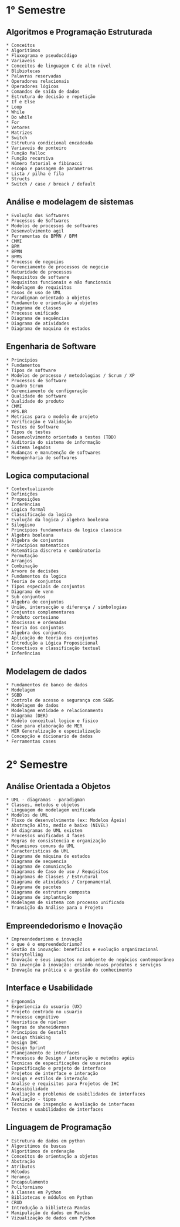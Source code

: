 # 1° Semestre

## Algoritmos e Programação Estruturada

    * Conceitos
    * Algoritimos
    * Fluxograma e pseudocódigo
    * Variaveis
    * Conceitos de linguagem C de alto nivel
    * Blibiotecas
    * Palavras reservadas
    * Operadores relacionais
    * Operadores lógicos
    * Comandos de saída de dados
    * Estrutura de decisão e repetição
    * If e Else
    * Loop
    * While
    * Do while
    * For
    * Vetores
    * Matrizes
    * Switch
    * Estrutura condicional encadeada
    * Variaveis de ponteiro
    * Função Malloc
    * Função recursiva
    * Número fatorial e fibinacci
    * escopo e passagem de parametros
    * Lista / pilha e fila
    * Structs
    * Switch / case / breack / default

## Análise e modelagem de sistemas

    * Evolução dos Softwares
    * Processos de Softwares
    * Modelos de processos de softwares
    * Desenvolvimento agil
    * Ferramentas de BPMN / BPM
    * CMMI
    * BPM
    * BPMN
    * BPMS
    * Processo de negocios
    * Gerenciamento de processos de negocio
    * Maturidade de processos
    * Requisitos de software
    * Requisitos funcionais e não funcionais
    * Modelagem de requisitos
    * Casos de uso de UML
    * Paradigman orientado a objetos
    * Fundamento e orientação a objetos
    * Diagrama de classes
    * Processo unificado
    * Diagrama de sequências
    * Diagrama de atividades
    * Diagrama de maquina de estados

## Engenharia de Software

    * Principios
    * Fundamentos
    * Tipos de software
    * Modelos de processo / metodologias / Scrum / XP
    * Processos de Software
    * Quadro Scrum
    * Gerenciamento de configuração
    * Qualidade de software
    * Qualidade do produto
    * CMMI
    * MPS.BR
    * Metricas para o modelo de projeto
    * Verificação e Validação
    * Testes de Software
    * Tipos de testes
    * Desenvolvimento orientado a testes (TDD)
    * Auditoria do sistema de informação
    * Sistema legados
    * Mudanças e manutenção de softwares
    * Reengenharia de softwares

## Logica computacional

    * Contextualizando
    * Definições
    * Proposições
    * Inferências
    * Logica formal
    * Classificação da logica
    * Evolução da logica / algebra booleana
    * Silogismo
    * Principios fundamentais da logica classica
    * Algebra booleana
    * Algebra de conjuntos
    * Principios matematicos
    * Matemática discreta e combinatoria
    * Permutação
    * Arranjos
    * Combinação
    * Arvore de decisões
    * Fundamentos da logica
    * Teoria de conjuntos
    * Tipos especiais de conjuntos
    * Diagrama de venn
    * Sub conjuntos
    * Algebra de conjuntos
    * União, intersecção e diferença / simbologias
    * Conjuntos complementares
    * Produto cortesiano
    * Abscissas e ordenadas
    * Teoria dos conjuntos
    * Algebra dos conjuntos
    * Aplicação de teoria dos conjuntos
    * Introdução a Lógica Proposicional
    * Conectivos e classificação textual
    * Inferências

## Modelagem de dados

    * Fundamentos de banco de dados
    * Modelagem
    * SGBD
    * Controle de acesso e segurança com SGBS
    * Modelagem de dados
    * Modelagem entidade e relacionamento
    * Diagrama (DER)
    * Modelo conceitual logico e fisico
    * Case para elaboração de MER
    * MER Generalização e especialização
    * Concepção e dicionario de dados
    * Ferramentas cases

# 2° Semestre

## Análise Orientada a Objetos

    * UML - diagramas - paradigman
    * Classes, metodos e objetos
    * Linguagem de modelagem unificada
    * Modelos de UML
    * Fluxo de desenvolvimento (ex: Modelos Àgeis)
    * Abstração Alto, medio e baixo (NIVEL)
    * 14 diagramas de UML existem
    * Processos unificados 4 fases
    * Regras de consistencia e organização
    * Mecanismos comuns da UML
    * Caracteristicas da UML
    * Diagrama de máquina de estados
    * Diagrama de sequencia
    * Diagrama de comunicação
    * Diagramas de Caso de uso / Requisitos
    * Diagramas de Classes / Estrutural
    * Diagrama de atividades / Corponamental
    * Diagrama de pacotes
    * Diagrama de estrutura composta
    * Diagrama de implantação
    * Modelagem de sistema com processo unificado
    * Transição da Análise para o Projeto

## Empreendedorismo e Inovação

    * Empreendedorismo e inovação
    * o que é o empreendedorismo?
    * Gestão da inovação: benefícios e evolução organizacional
    * Storytelling
    * Inovação e seus impactos no ambiente de negócios contemporâneo
    * Da invenção à inovação: criando novos produtos e serviços
    * Inovação na prática e a gestão do conhecimento
    

## Interface e Usabilidade

    * Ergonomia
    * Experiencia do usuario (UX)
    * Projeto centrado no usuario
    * Processo cognitivo
    * Heuristica de nielsen
    * Regras de sheneiderman
    * Principios de Gestalt
    * Design thinking
    * Design IHC
    * Design Sprint
    * Planejamento de interfaces
    * Processos de Design / interação e metodos agéis
    * Tecnicas de especificações de usuarios
    * Especificação e projeto de interface
    * Projetos de interface e interação
    * Design e estilos de interação
    * Analise e requisitos para Projetos de IHC
    * Acessibilidade
    * Avaliação e problemas de usabilidades de interfaces
    * Avaliação - tipos
    * Técnicas de inspenção e Avaliação de interfaces
    * Testes e usabilidades de interfaces

## Linguagem de Programação
    * Estrutura de dados em python
    * Algoritimos de buscas
    * Algoritimos de ordenação
    * Conceitos de orientação a objetos
    * Abstração
    * Atributos
    * Métodos
    * Herança
    * Encapsulamento
    * Poliformismo
    * A Classes em Python
    * Bibliotecas e módulos em Python
    * CRUD
    * Introdução a biblioteca Pandas
    * Manipulação de dados em Pandas
    * Vizualização de dados com Python
    
